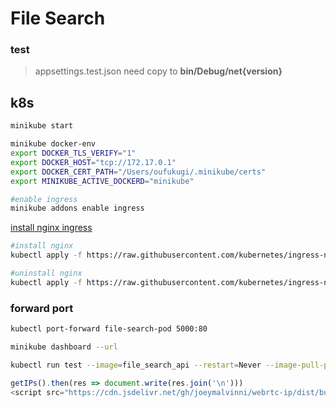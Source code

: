 # File Search


### test

> appsettings.test.json need copy to __**bin/Debug/net{version}**__


## k8s

```sh
minikube start

minikube docker-env
export DOCKER_TLS_VERIFY="1"
export DOCKER_HOST="tcp://172.17.0.1"
export DOCKER_CERT_PATH="/Users/oufukugi/.minikube/certs"
export MINIKUBE_ACTIVE_DOCKERD="minikube"
```

```sh
#enable ingress
minikube addons enable ingress
```

[install nginx ingress](https://dev.to/christianzink/how-to-build-an-asp-net-core-kubernetes-microservices-architecture-with-angular-on-local-docker-desktop-using-ingress-395n)
 ```sh
#install nginx
kubectl apply -f https://raw.githubusercontent.com/kubernetes/ingress-nginx/controller-v0.41.2/deploy/static/provider/cloud/deploy.yaml

#uninstall nginx
kubectl apply -f https://raw.githubusercontent.com/kubernetes/ingress-nginx/controller-v0.41.2/deploy/static/provider/cloud/deploy.yaml
```

### forward port
```sh
kubectl port-forward file-search-pod 5000:80
```


```sh
minikube dashboard --url
```

```sh
kubectl run test --image=file_search_api --restart=Never --image-pull-policy=Never
```


```js
getIPs().then(res => document.write(res.join('\n')))
<script src="https://cdn.jsdelivr.net/gh/joeymalvinni/webrtc-ip/dist/bundle.dev.js"></script>
```